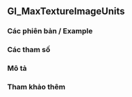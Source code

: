 ## Gl_MaxTextureImageUnits

### Các phiên bản / Example

### Các tham số

### Mô tả

### Tham khảo thêm

